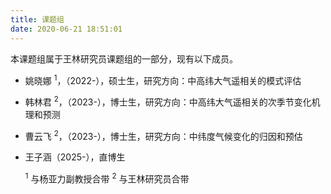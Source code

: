 ```yaml
---
title: 课题组
date: 2020-06-21 18:51:01
---
```


本课题组属于王林研究员课题组的一部分，现有以下成员。
- 姚晓娜 <sup>1</sup>，（2022-），硕士生，研究方向：中高纬大气遥相关的模式评估
- 韩林君 <sup>2</sup>，（2023-），博士生，研究方向：中高纬大气遥相关的次季节变化机理和预测
- 曹云飞 <sup>2</sup>，（2023-），博士生，研究方向：中纬度气候变化的归因和预估
- 王子涵（2025-），直博生


  <sup>1</sup> 与杨亚力副教授合带
  <sup>2</sup> 与王林研究员合带
